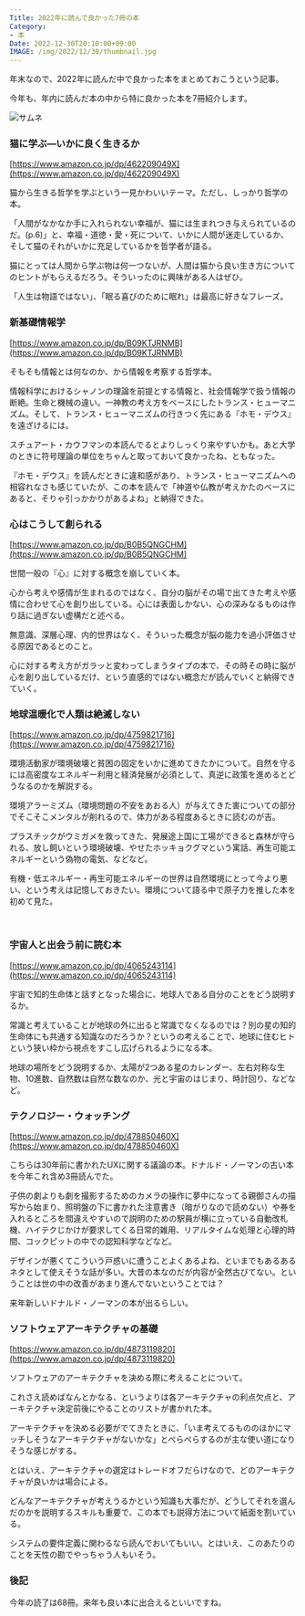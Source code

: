 ```yaml
---
Title: 2022年に読んで良かった7冊の本
Category:
- 本
Date: 2022-12-30T20:10:00+09:00
IMAGE: /img/2022/12/30/thumbnail.jpg
---
```



年末なので、2022年に読んだ中で良かった本をまとめておこうという記事。

今年も、年内に読んだ本の中から特に良かった本を7冊紹介します。

![サムネ](/img/2022/12/30/thumbnail.jpg)


### 猫に学ぶ―いかに良く生きるか

[https://www.amazon.co.jp/dp/462209049X](https://www.amazon.co.jp/dp/462209049X)

猫から生きる哲学を学ぶという一見かわいいテーマ。ただし、しっかり哲学の本。

「人間がなかなか手に入れられない幸福が、猫には生まれつき与えられているのだ。(p.6)」と、幸福・道徳・愛・死について、いかに人間が迷走しているか、そして猫のそれがいかに充足しているかを哲学者が語る。

猫にとっては人間から学ぶ物は何一つないが、人間は猫から良い生き方についてのヒントがもらえるだろう。そういったのに興味がある人はぜひ。

「人生は物語ではない」、「眠る喜びのために眠れ」は最高に好きなフレーズ。
 

### 新基礎情報学

[https://www.amazon.co.jp/dp/B09KTJRNMB](https://www.amazon.co.jp/dp/B09KTJRNMB)

そもそも情報とは何なのか、から情報を考察する哲学本。

情報科学におけるシャノンの理論を前提とする情報と、社会情報学で扱う情報の断絶。生命と機械の違い。一神教の考え方をベースにしたトランス・ヒューマニズム。そして、トランス・ヒューマニズムの行きつく先にある『ホモ・デウス』を遠ざけるには。

スチュアート・カウフマンの本読んでるとよりしっくり来やすいかも。あと大学のときに符号理論の単位をちゃんと取っておいて良かったね、ともなった。

『ホモ・デウス』を読んだときに違和感があり、トランス・ヒューマニズムへの相容れなさも感じていたが、この本を読んで「神道や仏教が考えかたのベースにあると、そりゃ引っかかりがあるよね」と納得できた。


### 心はこうして創られる

[https://www.amazon.co.jp/dp/B0B5QNGCHM](https://www.amazon.co.jp/dp/B0B5QNGCHM)


世間一般の『心』に対する概念を崩していく本。

心から考えや感情が生まれるのではなく、自分の脳がその場で出てきた考えや感情に合わせて心を創り出している。心には表面しかない、心の深みなるものは作り話に過ぎない虚構だと述べる。

無意識、深層心理、内的世界はなく、そういった概念が脳の能力を過小評価させる原因であるとのこと。

心に対する考え方がガラッと変わってしまうタイプの本で、その時その時に脳が心を創り出しているだけ、という直感的ではない概念だが読んでいくと納得できていく。


### 地球温暖化で人類は絶滅しない

[https://www.amazon.co.jp/dp/4759821716](https://www.amazon.co.jp/dp/4759821716)

環境活動家が環境破壊と貧困の固定をいかに進めてきたかについて。自然を守るには高密度なエネルギー利用と経済発展が必須として、真逆に政策を進めるとどうなるのかを解説する。

環境アラーミズム（環境問題の不安をあおる人）が与えてきた害についての部分でそこそこメンタルが削れるので、体力がある程度あるときに読むのが吉。

プラスチックがウミガメを救ってきた、発展途上国に工場ができると森林が守られる、放し飼いという環境破壊、やせたホッキョクグマという寓話、再生可能エネルギーという偽物の電気、などなど。

有機・低エネルギー・再生可能エネルギーの世界は自然環境にとって今より悪い、という考えは記憶しておきたい。環境について語る中で原子力を推した本を初めて見た。

 

### 宇宙人と出会う前に読む本

[https://www.amazon.co.jp/dp/4065243114](https://www.amazon.co.jp/dp/4065243114)

宇宙で知的生命体と話すとなった場合に、地球人である自分のことをどう説明するか。

常識と考えていることが地球の外に出ると常識でなくなるのでは？別の星の知的生命体にも共通する知識なのだろうか？というの考えることで、地球に住むヒトという狭い枠から視点をすこし広げられるようになる本。

地球の場所をどう説明するか、太陽が2つある星のカレンダー、左右対称な生物、10進数、自然数は自然な数なのか、光と宇宙のはじまり、時計回り、などなど。


### テクノロジー・ウォッチング

[https://www.amazon.co.jp/dp/478850460X](https://www.amazon.co.jp/dp/478850460X)

こちらは30年前に書かれたUXに関する議論の本。ドナルド・ノーマンの古い本を今年これ含め3冊読んでた。

子供の劇よりも劇を撮影するためのカメラの操作に夢中になってる親御さんの描写から始まり、照明盤の下に書かれた注意書き（暗がりなので読めない）や券を入れるところを間違えやすいので説明のための駅員が横に立っている自動改札機、ハイテクじかけが要求してくる日常的雑用、リアルタイムな処理と心理的時間、コックピットの中での認知科学などなど。

デザインが悪くてこういう戸惑いに遭うことよくあるよね、といまでもあるあるネタとして使えそうな話が多い。大昔の本なのだが内容が全然古びてない。ということは世の中の改善があまり進んでないということでは？

来年新しいドナルド・ノーマンの本が出るらしい。
 

### ソフトウェアアーキテクチャの基礎

[https://www.amazon.co.jp/dp/4873119820](https://www.amazon.co.jp/dp/4873119820)

ソフトウェアのアーキテクチャを決める際に考えることについて。

これさえ読めばなんとかなる、というよりは各アーキテクチャの利点欠点と、アーキテクチャ決定前後にやることのリストが書かれた本。

アーキテクチャを決める必要がでてきたときに、「いま考えてるもののほかにマッチしそうなアーキテクチャがないかな」とぺらぺらするのが主な使い道になりそうな感じがする。

とはいえ、アーキテクチャの選定はトレードオフだらけなので、どのアーキテクチャが良いかは場合による。

どんなアーキテクチャが考えうるかという知識も大事だが、どうしてそれを選んだのかを説明するスキルも重要で、この本でも説得方法について紙面を割いている。

システムの要件定義に関わるなら読んでおいてもいい。とはいえ、このあたりのことを天性の勘でやっちゃう人もいそう。

### 後記

今年の読了は68冊。来年も良い本に出合えるといいですね。

 